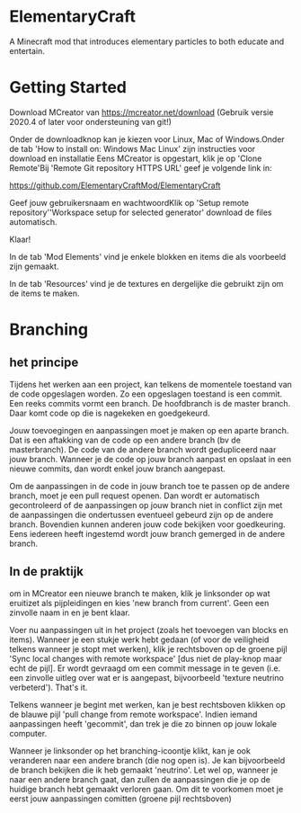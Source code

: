 # ElementaryCraft

A Minecraft mod that introduces elementary particles to both educate and entertain.


Getting Started
===============
Download MCreator van https://mcreator.net/download (Gebruik versie 2020.4 of later voor ondersteuning van git!)

Onder de downloadknop kan je kiezen voor Linux, Mac of Windows.Onder de tab 'How to install on: Windows Mac Linux' zijn instructies voor download en installatie
Eens MCreator is opgestart, klik je op 'Clone Remote'Bij 'Remote Git repository HTTPS URL' geef je volgende link in:

https://github.com/ElementaryCraftMod/ElementaryCraft

Geef jouw gebruikersnaam en wachtwoordKlik op 'Setup remote repository''Workspace setup for selected generator' download de files automatisch.

Klaar!

In de tab 'Mod Elements' vind je enkele blokken en items die als voorbeeld zijn gemaakt.

In de tab 'Resources' vind je de textures en dergelijke die gebruikt zijn om de items te maken.


Branching
========
het principe
--------------
Tijdens het werken aan een project, kan telkens de momentele toestand van de code opgeslagen worden. Zo een opgeslagen toestand is een commit. Een reeks commits vormt een branch. De hoofdbranch is de master branch. Daar komt code op die is nagekeken en goedgekeurd.

Jouw toevoegingen en aanpassingen moet je maken op een aparte branch. Dat is een aftakking van de code op een andere branch (bv de masterbranch). De code van de andere branch wordt gedupliceerd naar jouw branch. Wanneer je de code op jouw branch aanpast en opslaat in een nieuwe commits, dan wordt enkel jouw branch aangepast.

Om de aanpassingen in de code in jouw branch toe te passen op de andere branch, moet je een pull request openen. Dan wordt er automatisch gecontroleerd of de aanpassingen op jouw branch niet in conflict zijn met de aanpassingen die ondertussen eventueel gebeurd zijn op de andere branch. Bovendien kunnen anderen jouw code bekijken voor goedkeuring. Eens iedereen heeft ingestemd wordt jouw branch gemerged in de andere branch. 


In de praktijk
---------------
om in MCreator een nieuwe branch te maken, klik je linksonder op wat eruitizet als pijpleidingen en kies 'new branch from current'. Geen een zinvolle naam in en je bent klaar.

Voer nu aanpassingen uit in het project (zoals het toevoegen van blocks en items). Wanneer je een stukje werk hebt gedaan (of voor de veiligheid telkens wanneer je stopt met werken), klik je rechtsboven op de groene pijl 'Sync local changes with remote workspace' [dus niet de play-knop maar echt de pijl]. Er wordt gevraagd om een commit message in te geven (i.e. een zinvolle uitleg over wat er is aangepast, bijvoorbeeld 'texture neutrino verbeterd'). That's it.

Telkens wanneer je begint met werken, kan je best rechtsboven klikken op de blauwe pijl 'pull change from remote workspace'. Indien iemand aanpassingen heeft 'gecommit', dan trek je die zo binnen op jouw lokale computer.

Wanneer je linksonder op het branching-icoontje klikt, kan je ook veranderen naar een andere branch (die nog open is). Je kan bijvoorbeeld de branch bekijken die ik heb gemaakt 'neutrino'. Let wel op, wanneer je naar een andere branch gaat, dan zullen de aanpassingen die je op de huidige branch hebt gemaakt verloren gaan. Om dit te voorkomen moet je eerst jouw aanpassingen comitten (groene pijl rechtsboven)
